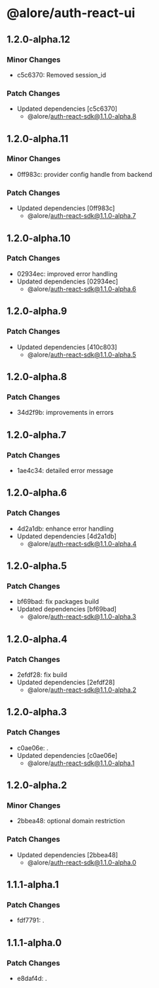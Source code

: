 # @alore/auth-react-ui

## 1.2.0-alpha.12

### Minor Changes

- c5c6370: Removed session_id

### Patch Changes

- Updated dependencies [c5c6370]
  - @alore/auth-react-sdk@1.1.0-alpha.8

## 1.2.0-alpha.11

### Minor Changes

- 0ff983c: provider config handle from backend

### Patch Changes

- Updated dependencies [0ff983c]
  - @alore/auth-react-sdk@1.1.0-alpha.7

## 1.2.0-alpha.10

### Patch Changes

- 02934ec: improved error handling
- Updated dependencies [02934ec]
  - @alore/auth-react-sdk@1.1.0-alpha.6

## 1.2.0-alpha.9

### Patch Changes

- Updated dependencies [410c803]
  - @alore/auth-react-sdk@1.1.0-alpha.5

## 1.2.0-alpha.8

### Patch Changes

- 34d2f9b: improvements in errors

## 1.2.0-alpha.7

### Patch Changes

- 1ae4c34: detailed error message

## 1.2.0-alpha.6

### Patch Changes

- 4d2a1db: enhance error handling
- Updated dependencies [4d2a1db]
  - @alore/auth-react-sdk@1.1.0-alpha.4

## 1.2.0-alpha.5

### Patch Changes

- bf69bad: fix packages build
- Updated dependencies [bf69bad]
  - @alore/auth-react-sdk@1.1.0-alpha.3

## 1.2.0-alpha.4

### Patch Changes

- 2efdf28: fix build
- Updated dependencies [2efdf28]
  - @alore/auth-react-sdk@1.1.0-alpha.2

## 1.2.0-alpha.3

### Patch Changes

- c0ae06e: .
- Updated dependencies [c0ae06e]
  - @alore/auth-react-sdk@1.1.0-alpha.1

## 1.2.0-alpha.2

### Minor Changes

- 2bbea48: optional domain restriction

### Patch Changes

- Updated dependencies [2bbea48]
  - @alore/auth-react-sdk@1.1.0-alpha.0

## 1.1.1-alpha.1

### Patch Changes

- fdf7791: .

## 1.1.1-alpha.0

### Patch Changes

- e8daf4d: .

